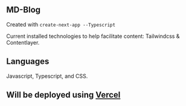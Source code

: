 ## MD-Blog

Created with ```create-next-app --Typescript```

Current installed technologies to help facilitate content: Tailwindcss & Contentlayer.

## Languages

Javascript, Typescript, and CSS.

## Will be deployed using [Vercel](https://vercel.com)


